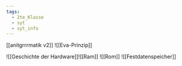 ```yaml
---
tags:
  - 2te_Klasse
  - syt
  - syt_info
---
```

[[anitgrrrmatik v2]]
![[Eva-Prinzip]]

![[Geschichte der Hardware]]![[Ram]]
![[Rom]]
![[Festdatenspeicher]]